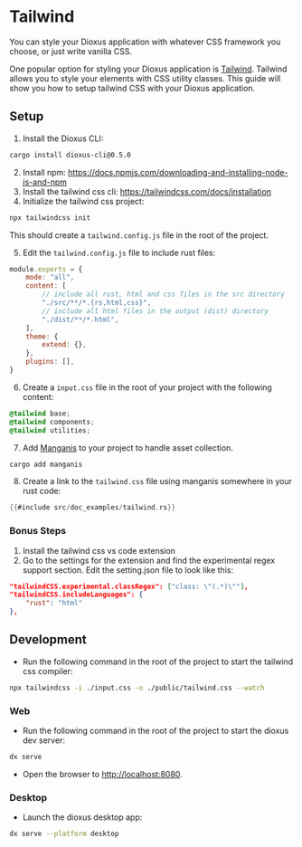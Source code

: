 # Tailwind

You can style your Dioxus application with whatever CSS framework you choose, or just write vanilla CSS.


One popular option for styling your Dioxus application is [Tailwind](https://tailwindcss.com/). Tailwind allows you to style your elements with CSS utility classes. This guide will show you how to setup tailwind CSS with your Dioxus application.

## Setup

1. Install the Dioxus CLI:

```bash
cargo install dioxus-cli@0.5.0
```

2. Install npm: https://docs.npmjs.com/downloading-and-installing-node-js-and-npm
3. Install the tailwind css cli: https://tailwindcss.com/docs/installation
4. Initialize the tailwind css project:

```bash
npx tailwindcss init
```

This should create a `tailwind.config.js` file in the root of the project.

5. Edit the `tailwind.config.js` file to include rust files:

```js
module.exports = {
    mode: "all",
    content: [
        // include all rust, html and css files in the src directory
        "./src/**/*.{rs,html,css}",
        // include all html files in the output (dist) directory
        "./dist/**/*.html",
    ],
    theme: {
        extend: {},
    },
    plugins: [],
}
```

6. Create a `input.css` file in the root of your project with the following content:

```css
@tailwind base;
@tailwind components;
@tailwind utilities;
```

7. Add [Manganis](https://github.com/DioxusLabs/collect-assets) to your project to handle asset collection.

```sh
cargo add manganis
```

8. Create a link to the `tailwind.css` file using manganis somewhere in your rust code:

```rust
{{#include src/doc_examples/tailwind.rs}}
```

### Bonus Steps

1. Install the tailwind css vs code extension
2. Go to the settings for the extension and find the experimental regex support section. Edit the setting.json file to look like this:

```json
"tailwindCSS.experimental.classRegex": ["class: \"(.*)\""],
"tailwindCSS.includeLanguages": {
    "rust": "html"
},
```

## Development

- Run the following command in the root of the project to start the tailwind css compiler:

```bash
npx tailwindcss -i ./input.css -o ./public/tailwind.css --watch
```

### Web

- Run the following command in the root of the project to start the dioxus dev server:

```bash
dx serve
```

- Open the browser to [http://localhost:8080](http://localhost:8080).

### Desktop

- Launch the dioxus desktop app:

```bash
dx serve --platform desktop
```
